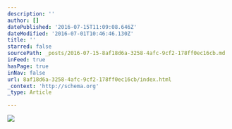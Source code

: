 ```yaml
---
description: ''
author: []
datePublished: '2016-07-15T11:09:08.646Z'
dateModified: '2016-07-01T10:46:46.130Z'
title: ''
starred: false
sourcePath: _posts/2016-07-15-8af18d6a-3258-4afc-9cf2-178ff0ec16cb.md
inFeed: true
hasPage: true
inNav: false
url: 8af18d6a-3258-4afc-9cf2-178ff0ec16cb/index.html
_context: 'http://schema.org'
_type: Article

---
```

![](https://the-grid-user-content.s3-us-west-2.amazonaws.com/2fd5e237-aaff-49ce-ac03-f03c7f552ad7.jpg)